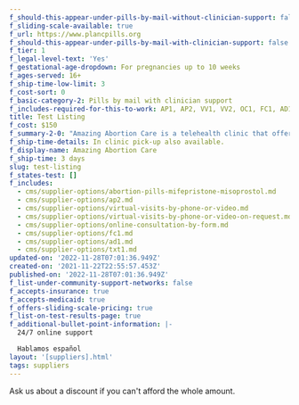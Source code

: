 ```yaml
---
f_should-this-appear-under-pills-by-mail-without-clinician-support: false
f_sliding-scale-available: true
f_url: https://www.plancpills.org
f_should-this-appear-under-pills-by-mail-with-clinician-support: false
f_tier: 1
f_legal-level-text: 'Yes'
f_gestational-age-dropdown: For pregnancies up to 10 weeks
f_ages-served: 16+
f_ship-time-low-limit: 3
f_cost-sort: 0
f_basic-category-2: Pills by mail with clinician support
f_includes-required-for-this-to-work: AP1, AP2, VV1, VV2, OC1, FC1, AD1, TXT1
title: Test Listing
f_cost: $150
f_summary-2-0: "Amazing Abortion Care is a telehealth clinic that offers sexual and reproductive health care. We offer abortions up to 70 days from last menstrual period. The pills can only be mailed to Massachusetts addresses.\n\n*   Quick, affordable, convenient access to safe and effective abortion pills through telehealth consultation.\n*   Offers phone and text support. Video consultation on request. \_\n*   Pricing does not include cost of follow up in-clinic treatment in the rare event it is needed.\n*   Does not currently accept Medicaid or insurance."
f_ship-time-details: In clinic pick-up also available.
f_display-name: Amazing Abortion Care
f_ship-time: 3 days
slug: test-listing
f_states-test: []
f_includes:
  - cms/supplier-options/abortion-pills-mifepristone-misoprostol.md
  - cms/supplier-options/ap2.md
  - cms/supplier-options/virtual-visits-by-phone-or-video.md
  - cms/supplier-options/virtual-visits-by-phone-or-video-on-request.md
  - cms/supplier-options/online-consultation-by-form.md
  - cms/supplier-options/fc1.md
  - cms/supplier-options/ad1.md
  - cms/supplier-options/txt1.md
updated-on: '2022-11-28T07:01:36.949Z'
created-on: '2021-11-22T22:55:57.453Z'
published-on: '2022-11-28T07:01:36.949Z'
f_list-under-community-support-networks: false
f_accepts-insurance: true
f_accepts-medicaid: true
f_offers-sliding-scale-pricing: true
f_list-on-test-results-page: true
f_additional-bullet-point-information: |-
  24/7 online support

  Hablamos español
layout: '[suppliers].html'
tags: suppliers
---
```


Ask us about a discount if you can't afford the whole amount.
